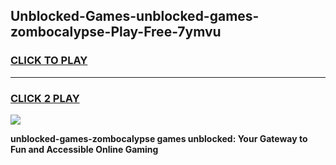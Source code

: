 
## Unblocked-Games-unblocked-games-zombocalypse-Play-Free-7ymvu
<h3>
<a href="https://premium76.site?title=unblocked-games-zombocalypse&ref=18A1">CLICK TO PLAY</a></h3>
<hr>

<h3>
<a href="https://premium76.site?title=unblocked-games-zombocalypse&ref=18A1">CLICK 2 PLAY</a>
  
</h3>

<a href="https://premium76.site?title=unblocked-games-zombocalypse&ref=18A1"><img src="https://clearcache.store/games.png"></a>


**unblocked-games-zombocalypse games unblocked: Your Gateway to Fun and Accessible Online Gaming**

